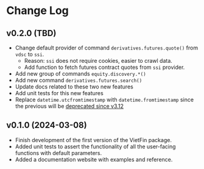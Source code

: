 # Change Log

## v0.2.0 (TBD)

- Change default provider of command `derivatives.futures.quote()` from `vdsc` to `ssi`.
    - Reason: `ssi` does not require cookies, easier to crawl data.
    - Add function to fetch futures contract quotes from `ssi` provider.
- Add new group of commands `equity.discovery.*()`
- Add new command `derivatives.futures.search()`
- Update docs related to these two new features
- Add unit tests for this new features
- Replace `datetime.utcfromtimestamp` with `datetime.fromtimestamp` since the previous will be [deprecated since v3.12](https://docs.python.org/3/library/datetime.html#datetime.datetime.utcfromtimestamp)

## v0.1.0 (2024-03-08)

- Finish development of the first version of the VietFin package.
- Added unit tests to assert the functionality of all the user-facing functions with default parameters.
- Added a documentation website with examples and reference.